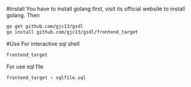 #Install
You have to install golang first, visit its official website to install golang.
Then
```bash
go get github.com/gjc13/gsdl
go install github.com/gjc13/gsdl/frontend_target
```

#Use
For interactive sql shell
```bash
frontend_target
```

For use sql file
```bash
frontend_target < sqlfile.sql
```

